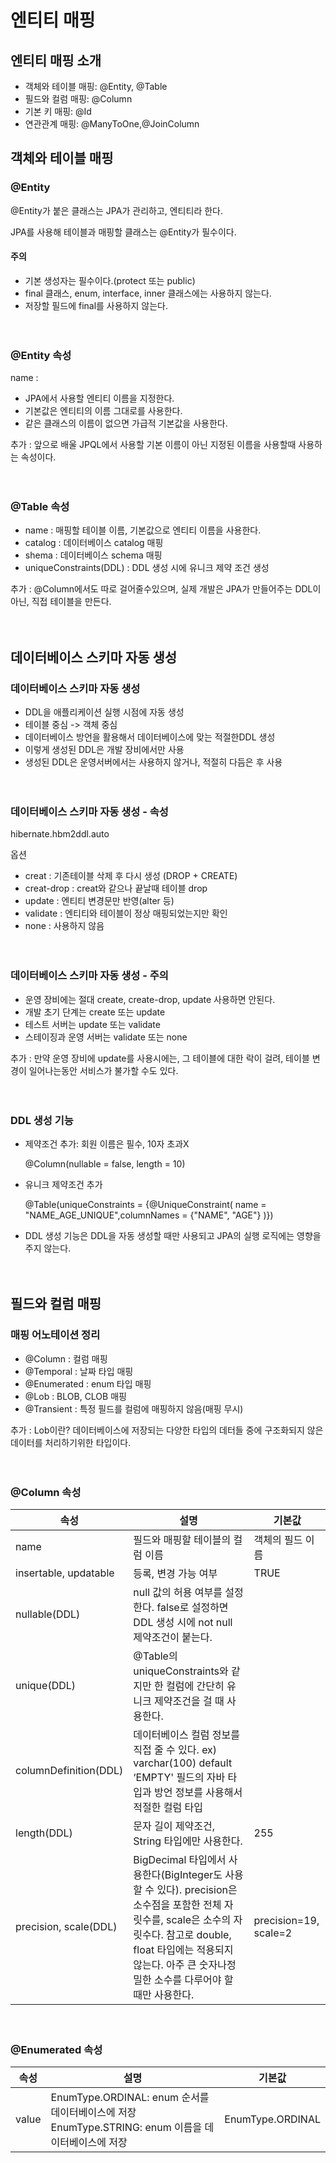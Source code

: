 # 엔티티 매핑

## 엔티티 매핑 소개

- 객체와 테이블 매핑: @Entity, @Table
- 필드와 컬럼 매핑: @Column
- 기본 키 매핑: @Id
- 연관관계 매핑: @ManyToOne,@JoinColumn

## 객체와 테이블 매핑

### @Entity

@Entity가 붙은 클래스는 JPA가 관리하고, 엔티티라 한다.

JPA를 사용해 테이블과 매핑할 클래스는 @Entity가 필수이다.

#### 주의

- 기본 생성자는 필수이다.(protect 또는 public)
- final 클래스, enum, interface, inner 클래스에는 사용하지 않는다.
- 저장할 필드에 final를 사용하지 않는다.

ㅤ

### @Entity 속성

name : 

- JPA에서 사용할 엔티티 이름을 지정한다.
- 기본값은 엔티티의 이름 그대로를 사용한다.
- 같은 클래스의 이름이 없으면 가급적 기본값을 사용한다.

추가 : 앞으로 배울 JPQL에서 사용할 기본 이름이 아닌 지정된 이름을 사용할때 사용하는 속성이다.

ㅤ

### @Table 속성

- name : 매핑할 테이블 이름, 기본값으로 엔티티 이름을 사용한다.
- catalog : 데이터베이스 catalog 매핑
- shema : 데이터베이스 schema 매핑
- uniqueConstraints(DDL) : DDL 생성 시에 유니크 제약 조건 생성

추가 : @Column에서도 따로 걸어줄수있으며, 실제 개발은 JPA가 만들어주는 DDL이 아닌, 직접 테이블을 만든다.

ㅤ

## 데이터베이스 스키마 자동 생성

### 데이터베이스 스키마 자동 생성

- DDL을 애플리케이션 실행 시점에 자동 생성
- 테이블 중심 -> 객체 중심
- 데이터베이스 방언을 활용해서 데이터베이스에 맞는 적절한DDL 생성
- 이렇게 생성된 DDL은 개발 장비에서만 사용
- 생성된 DDL은 운영서버에서는 사용하지 않거나, 적절히 다듬은 후 사용

ㅤ

### 데이터베이스 스키마 자동 생성 - 속성

hibernate.hbm2ddl.auto

옵션

- creat : 기존테이블 삭제 후 다시 생성 (DROP + CREATE) 
- creat-drop : creat와 같으나 끝날때 테이블 drop
- update : 엔티티 변경문만 반영(alter 등)
- validate : 엔티티와 테이블이 정상 매핑되었는지만 확인
- none : 사용하지 않음

ㅤ

### 데이터베이스 스키마 자동 생성 - 주의

- 운영 장비에는 절대 create, create-drop, update 사용하면 안된다. 
- 개발 초기 단계는 create 또는 update 
- 테스트 서버는 update 또는 validate 
- 스테이징과 운영 서버는 validate 또는 none

추가 : 만약 운영 장비에 update를 사용시에는, 그 테이블에 대한 락이 걸려, 테이블 변경이 일어나는동안 서비스가 불가할 수도 있다.

ㅤ

### DDL 생성 기능

- 제약조건 추가: 회원 이름은 필수, 10자 초과X 

    @Column(nullable = false, length = 10) 
- 유니크 제약조건 추가

    @Table(uniqueConstraints = {@UniqueConstraint( name = "NAME_AGE_UNIQUE",columnNames = {"NAME", "AGE"} )}) 
- DDL 생성 기능은 DDL을 자동 생성할 때만 사용되고 JPA의 실행 로직에는 영향을 주지 않는다.

ㅤ

## 필드와 컬럼 매핑

### 매핑 어노테이션 정리

- @Column : 컬럼 매핑
- @Temporal : 날짜 타입 매핑
- @Enumerated : enum 타입 매핑
- @Lob : BLOB, CLOB 매핑
- @Transient : 특정 필드를 컬럼에 매핑하지 않음(매핑 무시)

추가 : Lob이란? 데이터베이스에 저장되는 다양한 타입의 데터들 중에 구조화되지 않은 데이터를 처리하기위한 타입이다.

ㅤ

### @Column 속성

속성 | 설명 | 기본값 
----- | ----- | ----
name | 필드와 매핑할 테이블의 컬럼 이름 | 객체의 필드 이름
insertable, updatable | 등록, 변경 가능 여부 | TRUE
nullable(DDL) | null 값의 허용 여부를 설정한다. false로 설정하면 DDL 생성 시에 not null 제약조건이 붙는다. |
unique(DDL) | @Table의 uniqueConstraints와 같지만 한 컬럼에 간단히 유니크 제약조건을 걸 때 사용한다. |
columnDefinition(DDL) | 데이터베이스 컬럼 정보를 직접 줄 수 있다. ex) varchar(100) default ‘EMPTY' 필드의 자바 타입과 방언 정보를 사용해서 적절한 컬럼 타입|
length(DDL) | 문자 길이 제약조건, String 타입에만 사용한다. | 255
precision, scale(DDL) | BigDecimal 타입에서 사용한다(BigInteger도 사용할 수 있다). precision은 소수점을 포함한 전체 자 릿수를, scale은 소수의 자릿수다. 참고로 double, float 타입에는 적용되지 않는다. 아주 큰 숫자나정 밀한 소수를 다루어야 할 때만 사용한다. |precision=19, scale=2

ㅤ

### @Enumerated 속성

속성 | 설명 | 기본값 
----- | ----- | ----
value | EnumType.ORDINAL: enum 순서를 데이터베이스에 저장 <br> EnumType.STRING: enum 이름을 데이터베이스에 저장 | EnumType.ORDINAL


